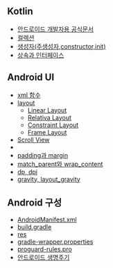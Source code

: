 ## Kotlin

* [안드로이드 개발자용 공식문서](https://developer.android.com)
* [컬렉션]()
* [생성자(주생성자,constructor,init)]()
* [상속과 인터페이스](https://velog.io/@kang9366/코틀린-상속과-인터페이스)

## Android UI
* [xml 함수](https://velog.io/@kang9366/xml-함수)
* [layout]()
  * [Linear Layout]()
  * [Relativa Layout]()
  * [Constraint Layout]()
  * [Frame Layout]() 
* [Scroll View]()
* 
* [padding과 margin](https://velog.io/@kang9366/padding과-margin)
* [match_parent와 wrap_content]()
* [dp, dpi](https://velog.io/@kang9366/길이-단위)
* [gravity, layout_gravity](https://velog.io/@kang9366/gravity와-layoutgravity)

## Android 구성
* [AndroidManifest.xml](https://velog.io/@jjung/AndroidManifest.xml-이란-cczwkwxi)
* [build.gradle]()
* [res]()
* [gradle-wrapper.properties]()
* [proguard-rules.pro]()
* [안드로이드 생명주기]()
